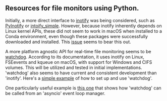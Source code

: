 
## Resources for file monitors using Python.

Initially, a more direct interface to [inotify](https://man7.org/linux/man-pages/man7/inotify.7.html) was being considered, such as [PyInotify](https://github.com/dsoprea/PyInotify) or [intoify_simple](https://github.com/chrisjbillington/inotify_simple). However, because inotify inherently depends on Linux kernel APIs, these did not seem to work in macOS when installed to a Conda environment, even though these packages were successfully downloaded and installed.  This [issue](https://github.com/benoitc/gunicorn/issues/1540) seems to bear this out.

A more platform agnostic API for real-time file monitoring seems to be [watchdog](https://github.com/gorakhargosh/watchdog).  According to its documentation, it uses inotify on Linux, FSEevents and kqueue on macOS, with support for Windows and CIFS volumes.  This will be utilized and tested in initial implementations.  'watchdog' also seems to have current and consistent development than 'inotify'.  Here's a [simple example](https://levelup.gitconnected.com/how-to-monitor-file-system-events-in-python-e8e0ed6ec2c) of how to set up and use 'watchdog'.

One particularly useful example is [this one](https://gist.github.com/mivade/f4cb26c282d421a62e8b9a341c7c65f6) that shows how 'watchdog' can be called from an 'asyncio' event loop manager.


